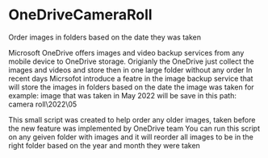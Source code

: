 # OneDriveCameraRoll
Order images in folders based on the date they was taken

Microsoft OneDrive offers images and video backup services from any mobile device to OneDrive storage.
Origianly the OneDrive just collect the images and videos and store then in one large folder without any order
In recent days Micrsofot introduce a featre in the image backup service that will store the images in folders based on the date the image was taken
for example: image that was taken in May 2022 will be save in this path: camera roll\2022\05

This small script was created to help order any older images, taken before the new feature was implemented by OneDrive team
You can run this script on any geiven folder with images and it will reorder all images to be in the right folder based on the year and month they were taken 
